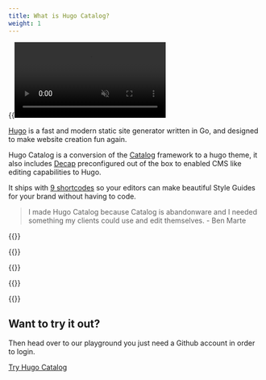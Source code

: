 ```yaml
---
title: What is Hugo Catalog?
weight: 1
---
```


{{<video src="/images/hugo-catalog-intro.mp4" span="6" autoplay="false" muted="false" loop="false" poster="">}}

[Hugo](https://gohugo.io) is a fast and modern static site generator written in Go, and designed to make website creation fun again.

Hugo Catalog is a conversion of the [Catalog](https://catalog.style) framework to a hugo theme, it also includes [Decap](https://decapcms.org) preconfigured out of the box to enabled CMS like editing capabilities to Hugo.

It ships with [9 shortcodes](/shortcodes) so your editors can make beautiful Style Guides for your brand without having to code.

> I made Hugo Catalog because Catalog is abandonware and I needed something my clients could use and edit themselves. - Ben Marte

{{<divider-title title="How does Hugo Catalog help you?" align="left">}}

{{<bullet leading_text="Consistency:" text="Provides a cohesive experience across all of your brand touchpoints by providing a single source of truth" type="true">}}

{{<bullet leading_text="Efficiency:" text="Less time concentrating on details that the design system already accounts for. More time focussing on user experience, flows, iterating, building valuable new features, and improving your products" type="true">}}

{{<bullet leading_text="Onboarding:" text="Helps provide an overview of your brand and the expectations of anyone representing it" type="true">}}

{{<bullet leading_text="Culture:" text="Promotes and encourages value in design, internally across all teams" type="true">}}

## Want to try it out?

Then head over to our playground you just need a Github account in order to login.

[Try Hugo Catalog](https://playground.hugocatalog.com)
